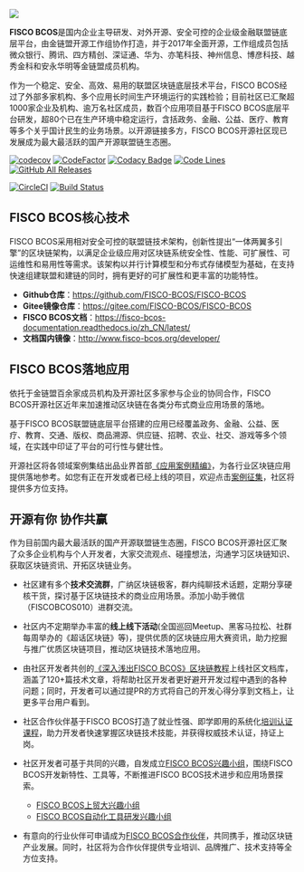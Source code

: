 
![](https://github.com/FISCO-BCOS/FISCO-BCOS/blob/master/docs/images/FISCO_BCOS_Logo.svg)

**FISCO BCOS**是国内企业主导研发、对外开源、安全可控的企业级金融联盟链底层平台，由金链盟开源工作组协作打造，并于2017年全面开源，工作组成员包括微众银行、腾讯、四方精创、深证通、华为、亦笔科技、神州信息、博彦科技、越秀金科和安永华明等金链盟成员机构。


作为一个稳定、安全、高效、易用的联盟区块链底层技术平台，FISCO BCOS经过了外部多家机构、多个应用长时间生产环境运行的实践检验；目前社区已汇聚超1000家企业及机构、逾万名社区成员，数百个应用项目基于FISCO BCOS底层平台研发，超80个已在生产环境中稳定运行，含括政务、金融、公益、医疗、教育等多个关乎国计民生的业务场景。以开源链接多方，FISCO BCOS开源社区现已发展成为最大最活跃的国产开源联盟链生态圈。

[![codecov](https://codecov.io/gh/FISCO-BCOS/FISCO-BCOS/branch/master/graph/badge.svg)](https://codecov.io/gh/FISCO-BCOS/FISCO-BCOS) [![CodeFactor](https://www.codefactor.io/repository/github/fisco-bcos/FISCO-BCOS/badge)](https://www.codefactor.io/repository/github/fisco-bcos/FISCO-BCOS) [![Codacy Badge](https://api.codacy.com/project/badge/Grade/08552871ee104fe299b00bc79f8a12b9)](https://www.codacy.com/app/fisco-dev/FISCO-BCOS?utm_source=github.com&amp;utm_medium=referral&amp;utm_content=FISCO-BCOS/FISCO-BCOS&amp;utm_campaign=Badge_Grade) [![Code Lines](https://tokei.rs/b1/github/FISCO-BCOS/FISCO-BCOS?category=code)](https://github.com/FISCO-BCOS/FISCO-BCOS) [![GitHub All Releases](https://img.shields.io/github/downloads/FISCO-BCOS/FISCO-BCOS/total.svg)](https://github.com/FISCO-BCOS/FISCO-BCOS) 

[![CircleCI](https://circleci.com/gh/FISCO-BCOS/FISCO-BCOS.svg?style=shield)](https://circleci.com/gh/FISCO-BCOS/FISCO-BCOS)  [![Build Status](https://travis-ci.org/FISCO-BCOS/FISCO-BCOS.svg)](https://travis-ci.org/FISCO-BCOS/FISCO-BCOS)

## FISCO BCOS核心技术

FISCO BCOS采用相对安全可控的联盟链技术架构，创新性提出“一体两翼多引擎”的区块链架构，以满足企业级应用对区块链系统安全性、性能、可扩展性、可运维性和易用性等需求。该架构以并行计算模型和分布式存储模型为基础，在支持快速组建联盟和建链的同时，拥有更好的可扩展性和更丰富的功能特性。

- **Github仓库**：https://github.com/FISCO-BCOS/FISCO-BCOS
- **Gitee镜像仓库**：https://gitee.com/FISCO-BCOS/FISCO-BCOS
- **FISCO BCOS文档**：https://fisco-bcos-documentation.readthedocs.io/zh_CN/latest/
- **文档国内镜像**：http://www.fisco-bcos.org/developer/


## FISCO BCOS落地应用

依托于金链盟百余家成员机构及开源社区多家参与企业的协同合作，FISCO BCOS开源社区近年来加速推动区块链在各类分布式商业应用场景的落地。 


基于FISCO BCOS联盟链底层平台搭建的应用已经覆盖政务、金融、公益、医疗、教育、交通、版权、商品溯源、供应链、招聘、农业、社交、游戏等多个领域，在实践中印证了平台的可行性与健壮性。


开源社区将各领域案例集结出品业界首部[《应用案例精编》](http://mp.weixin.qq.com/mp/homepage?__biz=MzA3MTI5Njg4Mw==&hid=1&sn=b84100f2e1f5ac6c23c48c23d487351c&scene=18#wechat_redirect)，为各行业区块链应用提供落地参考。如您有正在开发或者已经上线的项目，欢迎点击[案例征集](https://jinshuju.net/f/pA7Xqe)，社区将提供多方位支持。



## 开源有你 协作共赢

作为目前国内最大最活跃的国产开源联盟链生态圈，FISCO BCOS开源社区汇聚了众多企业机构与个人开发者，大家交流观点、碰撞想法，沟通学习区块链知识、获取区块链资讯、开拓区块链业务。

- 社区建有多个**技术交流群**，广纳区块链极客，群内纯聊技术话题，定期分享硬核干货，探讨基于区块链技术的商业应用场景。添加小助手微信（FISCOBCOS010）进群交流。

- 社区内不定期举办丰富的**线上线下活动**(全国巡回Meetup、黑客马拉松、社群每周举办的《超话区块链》等)，提供优质的区块链应用大赛资讯，助力挖掘与推广优质区块链项目，推动区块链技术落地应用。

- 由社区开发者共创的[《深入浅出FISCO BCOS》区块链教程](https://fisco-bcos-documentation.readthedocs.io/zh_CN/latest/docs/articles/index.html#id1)上线社区文档库，涵盖了120+篇技术文章，将帮助社区开发者更好避开开发过程中遇到的各种问题；同时，开发者可以通过提PR的方式将自己的开发心得分享到文档上，让更多平台用户看到。

- 社区合作伙伴基于FISCO BCOS打造了就业性强、即学即用的系统化[培训认证课程](https://mp.weixin.qq.com/s/RykuhWD28AZAIV4KqvazPQ)，助力开发者快速掌握区块链技术技能，并获得权威技术认证，持证上岗。

- 社区开发者可基于共同的兴趣，自发成立[FISCO BCOS兴趣小组](https://github.com/blackflowerli/Wiki/blob/master/FISCO%20BCOS%E5%85%B4%E8%B6%A3%E5%B0%8F%E7%BB%84README.md)，围绕FISCO BCOS开发新特性、工具等，不断推进FISCO BCOS技术进步和应用场景探索。


  - [FISCO BCOS上贸大兴趣小组](https://github.com/blackflowerli/Wiki/blob/master/FISCO%20BCOS%E4%B8%8A%E8%B4%B8%E5%A4%A7%E5%85%B4%E8%B6%A3%E5%B0%8F%E7%BB%84README.md)
  - [FISCO BCOS自动化工具研发兴趣小组]()


- 有意向的行业伙伴可申请成为[FISCO BCOS合作伙伴](https://mp.weixin.qq.com/s/RykuhWD28AZAIV4KqvazPQ)，共同携手，推动区块链产业发展。同时，社区将为合作伙伴提供专业培训、品牌推广、技术支持等全方位支持。









